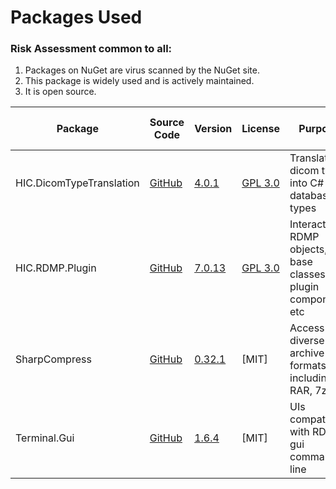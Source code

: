 

# Packages Used

### Risk Assessment common to all:
1. Packages on NuGet are virus scanned by the NuGet site.
2. This package is widely used and is actively maintained.
3. It is open source.

| Package | Source Code | Version | License | Purpose | Additional Risk Assessment |
| ------- | ------------| --------| ------- | ------- | -------------------------- |
| HIC.DicomTypeTranslation | [GitHub](https://github.com/HicServices/DicomTypeTranslation) | [4.0.1](https://www.nuget.org/packages/HIC.DicomTypeTranslation/4.0.1) | [GPL 3.0](https://www.gnu.org/licenses/gpl-3.0.html) | Translate dicom types into C# / database types | |
| HIC.RDMP.Plugin | [GitHub](https://github.com/HicServices/RDMP) | [7.0.13](https://www.nuget.org/packages/HIC.RDMP.Plugin/7.0.13) | [GPL 3.0](https://www.gnu.org/licenses/gpl-3.0.html) | Interact with RDMP objects, base classes for plugin components etc | |
| SharpCompress | [GitHub](https://github.com/adamhathcock/sharpcompress) | [0.32.1](https://www.nuget.org/packages/SharpCompress/0.32.1) | [MIT] | Access diverse archive formats including RAR, 7zip | |
| Terminal.Gui | [GitHub](https://github.com/migueldeicaza/gui.cs) | [1.6.4](https://www.nuget.org/packages/Terminal.Gui/1.6.4) | [MIT] | UIs compatible with RDMP gui command line | |

